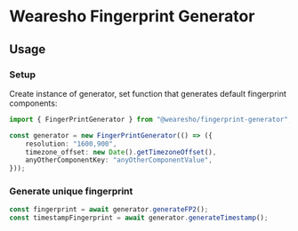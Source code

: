 # Wearesho Fingerprint Generator

## Usage

### Setup

Create instance of generator, set function that generates default fingerprint components:

```typescript
import { FingerPrintGenerator } from "@wearesho/fingerprint-generator";

const generator = new FingerPrintGenerator(() => ({
    resolution: "1600,900",
    timezone_offset: new Date().getTimezoneOffset(),
    anyOtherComponentKey: "anyOtherComponentValue",
}));
```

### Generate unique fingerprint

```typescript
const fingerprint = await generator.generateFP2();
const timestampFingerprint = await generator.generateTimestamp();
```

